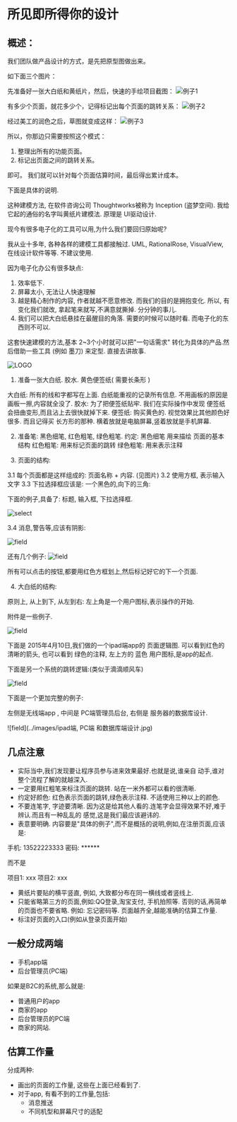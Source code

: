 # 所见即所得你的设计

## 概述：

我们团队做产品设计的方式，是先把原型图做出来。

如下面三个图片：

先准备好一张大白纸和黄纸片，然后，快速的手绘项目截图：
![例子1](../images/inception1.jpeg)


有多少个页面，就花多少个，记得标记出每个页面的跳转关系：
![例子2](../images/inception2.jpeg)



经过美工的润色之后，草图就变成这样：
![例子3](../images/inception3.jpeg)


所以，你那边只需要按照这个模式：

1. 整理出所有的功能页面。
2. 标记出页面之间的跳转关系。

即可。 我们就可以针对每个页面估算时间，最后得出累计成本。

下面是具体的说明.

这种建模方法, 在软件咨询公司 Thoughtworks被称为 Inception (盗梦空间).
我给它起的通俗的名字叫黄纸片建模法. 原理是 UI驱动设计.

现今有很多电子化的工具可以用,为什么我们要回归原始呢?

我从业十多年, 各种各样的建模工具都接触过. UML, RationalRose, VisualView, 在线设计软件等等. 不建议使用.

因为电子化办公有很多缺点:

1. 效率低下.
2. 屏幕太小, 无法让人快速理解
3. 越是精心制作的内容, 作者就越不愿意修改. 而我们的目的是拥抱变化. 所以, 有变化我们就改,
拿起笔来就写,不满意就撕掉. 分分钟的事儿.
4. 我们可以把大白纸悬挂在最醒目的角落. 需要的时候可以随时看. 而电子化的东西则不可以.

这套快速建模的方法,基本 2~3个小时就可以把"一句话需求" 转化为具体的产品.然后借助一些工具
(例如  墨刀)  来定型. 直接去讲故事.



![LOGO](../images/inception_prepare.jpg)
1. 准备一张大白纸.   胶水. 黄色便签纸( 需要长条形 )

大白纸: 所有的线和字都写在上面. 白纸能重视的记录所有信息. 不用画板的原因是画板一擦,内容就全没了.
胶水: 为了把便签纸贴牢. 我们在实际操作中发现 便签纸会扭曲变形,而且沾上去很快就掉下来.
便签纸: 购买黄色的. 视觉效果比其他颜色好很多. 而且记得买 长方形的那种. 横着放就是电脑屏幕,竖着放就是手机屏幕.


2. 准备笔:  黑色细笔, 红色粗笔, 绿色粗笔.
约定:
黑色细笔 用来描绘 页面的基本结构
红色粗笔: 用来标记页面的跳转
绿色粗笔: 用来表示注释



3. 页面的结构:

3.1 每个页面都是这样组成的:     页面名称 + 内容. (见图片)
3.2 使用方框, 表示输入文字
3.3 下拉选择框应该是:  一个黑色的,向下的三角:

下面的例子,具备了: 标题, 输入框, 下拉选择框.


![select](../images/inception_select.jpg)

3.4 消息,警告等,应该有阴影:

![field](../images/inception_fields.jpg)

还有几个例子:
![field](../images/实际的几个例子页面.jpg)


所有可以点击的按钮,都要用红色方框划上,然后标记好它的下一个页面.

4. 大白纸的结构:

原则上, 从上到下, 从左到右:   左上角是一个用户图标,表示操作的开始.

附件是一些例子.


![field](../images/一个完整的系统有复杂的跳转逻辑.jpg)



下面是 2015年4月10日,我们做的一个ipad端app的 页面逻辑图. 可以看到红色的清晰的箭头, 也可以看到
绿色的注释,  左上方的 蓝色 用户图标,是app的起点.



下面是另一个系统的跳转逻辑:(类似于滴滴顺风车)

![field](../images/另一个系统的核心页面跳转逻辑.jpg)


下面是一个更加完整的例子:

左侧是无线端app  , 中间是 PC端管理员后台,  右侧是 服务器的数据库设计.

![field](../images/ipad端, PC端 和数据库端设计.jpg)

## 几点注意

- 实际当中,我们发现要让程序员参与进来效果最好.也就是说,谁亲自
动手,谁对整个流程了解的就越深入.
- 一定要用红粗笔来标注页面的跳转. 站在一米外都可以看的很清晰.
- 约定好颜色: 红色表示页面的跳转,绿色表示注释. 不适使用三种以上的颜色.
- 不要连笔字, 字迹要清晰. 因为这是给其他人看的.连笔字会显得效果不好,难于辨认.而且有一种乱乱的
感觉,这是我们最应该避讳的.
- 表意要明确. 内容要是"具体的例子",而不是概括的说明,例如,在注册页面,应该是:

手机: 13522223333
密码: ******

而不是

项目1: xxx
项目2: xxx

- 黄纸片要贴的横平竖直, 例如, 大致都分布在同一横线或者竖线上.
- 只能省略第三方的页面,例如:QQ登录,淘宝支付, 手机拍照等. 否则的话,再简单的页面也不要省略.
例如: 忘记密码等. 页面越齐全,越能准确的估算工作量.
- 标注好页面的入口(例如从登录页面开始)

## 一般分成两端

- 手机app端
- 后台管理员(PC端)

如果是B2C的系统,那么就是:

- 普通用户的app
- 商家的app
- 后台管理员的PC端
- 商家的网站.

## 估算工作量

分成两种:

- 画出的页面的工作量, 这些在上面已经看到了.
- 对于app, 有看不到的工作量,包括:
  - 消息推送
  - 不同机型和屏幕尺寸的适配

